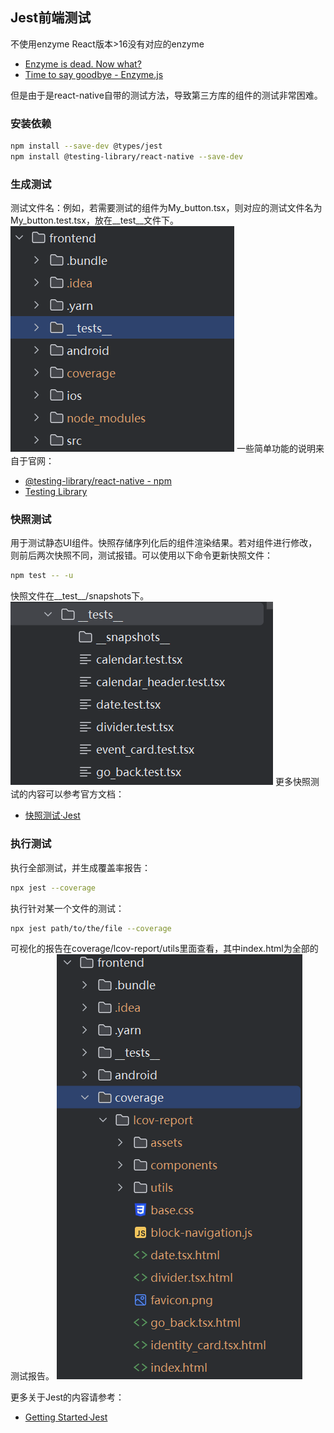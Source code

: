 ## Jest前端测试

不使用enzyme React版本>16没有对应的enzyme

- [Enzyme is dead. Now what?](https://dev.tohttps://dev.to/wojtekmaj/enzyme-is-dead-now-what-ekl/)
- [Time to say goodbye - Enzyme.js](https://www.piotrstaniow.pl/goodbye-enzyme)

但是由于是react-native自带的测试方法，导致第三方库的组件的测试非常困难。

### 安装依赖

```bash
npm install --save-dev @types/jest
npm install @testing-library/react-native --save-dev
```

### 生成测试
测试文件名：例如，若需要测试的组件为My_button.tsx，则对应的测试文件名为My_button.test.tsx，放在__test__文件下。
![alt text](image1.png)
一些简单功能的说明来自于官网：

- [@testing-library/react-native - npm](https://www.npmjs.com/package/@testing-library/react-native)
- [Testing Library](https://testing-library.com/docs/react-native-testing-library/setup/)

### 快照测试
用于测试静态UI组件。快照存储序列化后的组件渲染结果。若对组件进行修改，则前后两次快照不同，测试报错。可以使用以下命令更新快照文件：

```bash
npm test -- -u
```
快照文件在__test__/snapshots下。
![alt text](image2.png)
更多快照测试的内容可以参考官方文档：
- [快照测试·Jest](https://jestjs.io/docs/snapshot-testing)

### 执行测试
执行全部测试，并生成覆盖率报告：
```bash
npx jest --coverage
```

执行针对某一个文件的测试：
```bash
npx jest path/to/the/file --coverage
```
可视化的报告在coverage/lcov-report/utils里面查看，其中index.html为全部的测试报告。
![alt text](image3.png)

更多关于Jest的内容请参考：
- [Getting Started·Jest](https://jestjs.io/docs/getting-started)